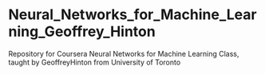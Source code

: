 # Neural_Networks_for_Machine_Learning_Geoffrey_Hinton
Repository for Coursera Neural Networks for Machine Learning Class, taught by GeoffreyHinton from University of Toronto
